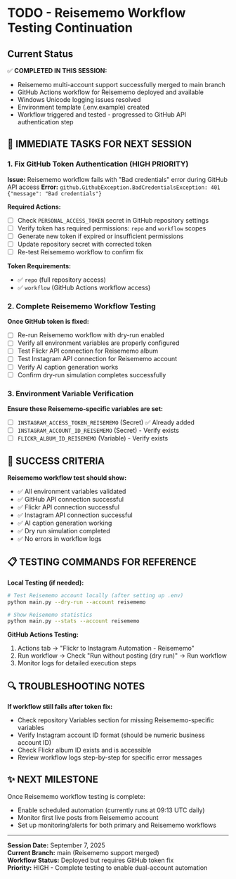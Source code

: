 # TODO - Reisememo Workflow Testing Continuation

## Current Status
✅ **COMPLETED IN THIS SESSION:**
- Reisememo multi-account support successfully merged to main branch
- GitHub Actions workflow for Reisememo deployed and available 
- Windows Unicode logging issues resolved
- Environment template (.env.example) created
- Workflow triggered and tested - progressed to GitHub API authentication step

## 🔧 IMMEDIATE TASKS FOR NEXT SESSION

### 1. Fix GitHub Token Authentication (HIGH PRIORITY)
**Issue:** Reisememo workflow fails with "Bad credentials" error during GitHub API access
**Error:** `github.GithubException.BadCredentialsException: 401 {"message": "Bad credentials"}`

**Required Actions:**
- [ ] Check `PERSONAL_ACCESS_TOKEN` secret in GitHub repository settings
- [ ] Verify token has required permissions: `repo` and `workflow` scopes
- [ ] Generate new token if expired or insufficient permissions
- [ ] Update repository secret with corrected token
- [ ] Re-test Reisememo workflow to confirm fix

**Token Requirements:**
- ✅ `repo` (full repository access)  
- ✅ `workflow` (GitHub Actions workflow access)

### 2. Complete Reisememo Workflow Testing
**Once GitHub token is fixed:**
- [ ] Re-run Reisememo workflow with dry-run enabled
- [ ] Verify all environment variables are properly configured
- [ ] Test Flickr API connection for Reisememo album
- [ ] Test Instagram API connection for Reisememo account
- [ ] Verify AI caption generation works
- [ ] Confirm dry-run simulation completes successfully

### 3. Environment Variable Verification
**Ensure these Reisememo-specific variables are set:**
- [ ] `INSTAGRAM_ACCESS_TOKEN_REISEMEMO` (Secret) ✅ Already added
- [ ] `INSTAGRAM_ACCOUNT_ID_REISEMEMO` (Secret) - Verify exists
- [ ] `FLICKR_ALBUM_ID_REISEMEMO` (Variable) - Verify exists

## 🎯 SUCCESS CRITERIA

**Reisememo workflow test should show:**
- ✅ All environment variables validated
- ✅ GitHub API connection successful  
- ✅ Flickr API connection successful
- ✅ Instagram API connection successful
- ✅ AI caption generation working
- ✅ Dry run simulation completed
- ✅ No errors in workflow logs

## 📋 TESTING COMMANDS FOR REFERENCE

**Local Testing (if needed):**
```bash
# Test Reisememo account locally (after setting up .env)
python main.py --dry-run --account reisememo

# Show Reisememo statistics  
python main.py --stats --account reisememo
```

**GitHub Actions Testing:**
1. Actions tab → "Flickr to Instagram Automation - Reisememo"
2. Run workflow → Check "Run without posting (dry run)" → Run workflow
3. Monitor logs for detailed execution steps

## 🔍 TROUBLESHOOTING NOTES

**If workflow still fails after token fix:**
- Check repository Variables section for missing Reisememo-specific variables
- Verify Instagram account ID format (should be numeric business account ID)
- Check Flickr album ID exists and is accessible
- Review workflow logs step-by-step for specific error messages

## ✨ NEXT MILESTONE

Once Reisememo workflow testing is complete:
- Enable scheduled automation (currently runs at 09:13 UTC daily)
- Monitor first live posts from Reisememo account
- Set up monitoring/alerts for both primary and Reisememo workflows

---

**Session Date:** September 7, 2025  
**Current Branch:** main (Reisememo support merged)  
**Workflow Status:** Deployed but requires GitHub token fix  
**Priority:** HIGH - Complete testing to enable dual-account automation